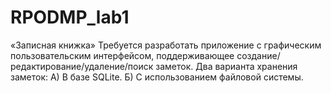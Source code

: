 # RPODMP_lab1
«Записная книжка»
Требуется разработать приложение с графическим пользовательским интерфейсом, поддерживающее создание/редактирование/удаление/поиск заметок.
Два варианта хранения заметок:
А) В базе SQLite.
Б) С использованием файловой системы.
